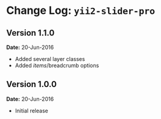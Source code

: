 Change Log: `yii2-slider-pro`
===============================

## Version 1.1.0

**Date:** 20-Jun-2016

- Added several layer classes
- Added $items/$breadcrumb options


## Version 1.0.0

**Date:** 20-Jun-2016

- Initial release